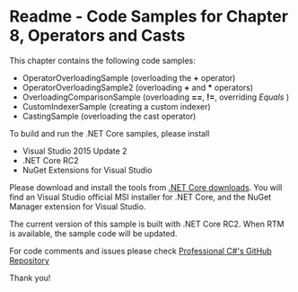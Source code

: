 # Readme - Code Samples for Chapter 8, Operators and CastsThis chapter contains the following code samples:* OperatorOverloadingSample (overloading the **+** operator)* OperatorOverloadingSample2 (overloading __+__ and __*__ operators)* OverloadingComparisonSample (overloading **==**, **!=**, overriding *Equals* )* CustomIndexerSample (creating a custom indexer)* CastingSample (overloading the cast operator)To build and run the .NET Core samples, please install* Visual Studio 2015 Update 2* .NET Core RC2* NuGet Extensions for Visual StudioPlease download and install the tools from [.NET Core downloads](https://www.microsoft.com/net/core#windows). You will find an Visual Studio official MSI installer for .NET Core, and the NuGet Manager extension for Visual Studio. The current version of this sample is built with .NET Core RC2. When RTM is available, the sample code will be updated.For code comments and issues please check [Professional C#'s GitHub Repository](https://github.com/ProfessionalCSharp/ProfessionalCSharp6)Thank you!